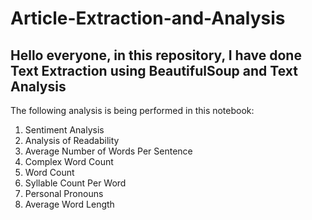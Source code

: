 # Article-Extraction-and-Analysis
 
## Hello everyone, in this repository, I have done **Text Extraction** using **BeautifulSoup** and **Text Analysis**
The following analysis is being performed in this notebook:

1. Sentiment Analysis
2. Analysis of Readability
3. Average Number of Words Per Sentence
4. Complex Word Count
5. Word Count
6. Syllable Count Per Word
7. Personal Pronouns
8. Average Word Length
